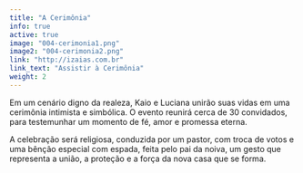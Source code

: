```yaml
---
title: "A Cerimônia"
info: true
active: true
image: "004-cerimonia1.png"
image2: "004-cerimonia2.png"
link: "http://izaias.com.br"
link_text: "Assistir à Cerimônia"
weight: 2
---
```


Em um cenário digno da realeza, Kaio e Luciana unirão suas vidas em uma cerimônia intimista e simbólica. O evento reunirá cerca de 30 convidados, para testemunhar um momento de fé, amor e promessa eterna.

A celebração será religiosa, conduzida por um pastor, com troca de votos e uma bênção especial com espada, feita pelo pai da noiva, um gesto que representa a união, a proteção e a força da nova casa que se forma.
